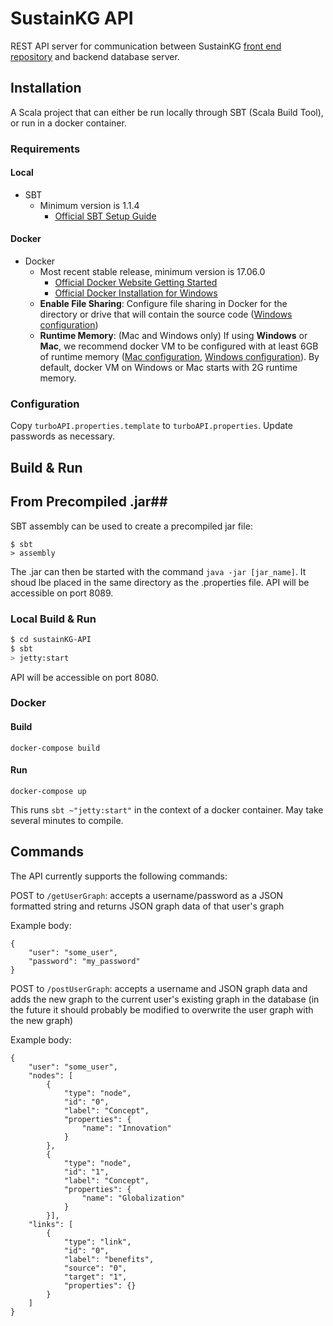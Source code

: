 # SustainKG API #

REST API server for communication between SustainKG [front end repository](https://github.com/greenguy33/sustainKG) and backend database server.

## Installation ##
A Scala project that can either be run locally through SBT (Scala Build Tool), or run in a docker container.

### Requirements ###
#### Local
- SBT 
	- Minimum version is 1.1.4
		- [Official SBT Setup Guide](https://www.scala-sbt.org/release/docs/Setup.html)

#### Docker
- Docker
    - Most recent stable release, minimum version is 17.06.0
      - [Official Docker Website Getting Started](https://docs.docker.com/engine/getstarted/step_one/)
      - [Official Docker Installation for Windows](https://docs.docker.com/docker-for-windows/install/)
    - **Enable File Sharing**:  Configure file sharing in Docker for the directory or drive that will contain the source code ([Windows configuration](https://docs.docker.com/docker-for-windows/#file-sharing))
    - **Runtime Memory**: (Mac and Windows only) If using **Windows** or **Mac**, we recommend docker VM to be configured with at least 6GB of runtime memory ([Mac configuration](https://docs.docker.com/docker-for-mac/#advanced), [Windows configuration](https://docs.docker.com/docker-for-windows/#advanced)).  By default, docker VM on Windows or Mac starts with 2G runtime memory.

### Configuration ###
Copy `turboAPI.properties.template` to `turboAPI.properties`.  Update passwords as necessary.


## Build & Run ##

## From Precompiled .jar##
SBT assembly can be used to create a precompiled jar file:
```
$ sbt
> assembly
```
The .jar can then be started with the command `java -jar [jar_name]`. It shoud lbe placed in the same directory as the .properties file. API will be accessible on port 8089.

### Local Build & Run ###
```sh
$ cd sustainKG-API
$ sbt
> jetty:start
```
API will be accessible on port 8080.

### Docker ###
#### Build
```
docker-compose build
```
#### Run
```
docker-compose up
```

This runs `sbt ~"jetty:start"` in the context of a docker container.  May take several minutes to compile.

## Commands

The API currently supports the following commands:

POST to `/getUserGraph`: accepts a username/password as a JSON formatted string and returns JSON graph data of that user's graph

Example body: 

```
{
    "user": "some_user",
    "password": "my_password"
}
```

POST to `/postUserGraph`: accepts a username and JSON graph data and adds the new graph to the current user's existing graph in the database (in the future it should probably be modified to overwrite the user graph with the new graph)

Example body:

```
{
    "user": "some_user",
    "nodes": [
        {
            "type": "node",
            "id": "0",
            "label": "Concept",
            "properties": {
                "name": "Innovation"
            }
        },
        {
            "type": "node",
            "id": "1",
            "label": "Concept",
            "properties": {
                "name": "Globalization"
            }
        }],
    "links": [
        {
            "type": "link",
            "id": "0",
            "label": "benefits",
            "source": "0",
            "target": "1",
            "properties": {}
        }
    ]
}
```
